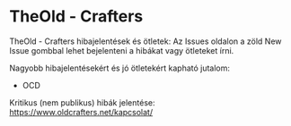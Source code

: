 # TheOld - Crafters
TheOld - Crafters hibajelentések és ötletek:
Az Issues oldalon a zöld New Issue gombbal lehet bejelenteni a hibákat vagy ötleteket írni.

Nagyobb hibajelentésekért és jó ötletekért kapható jutalom:
- OCD

Kritikus (nem publikus) hibák jelentése: https://www.oldcrafters.net/kapcsolat/

